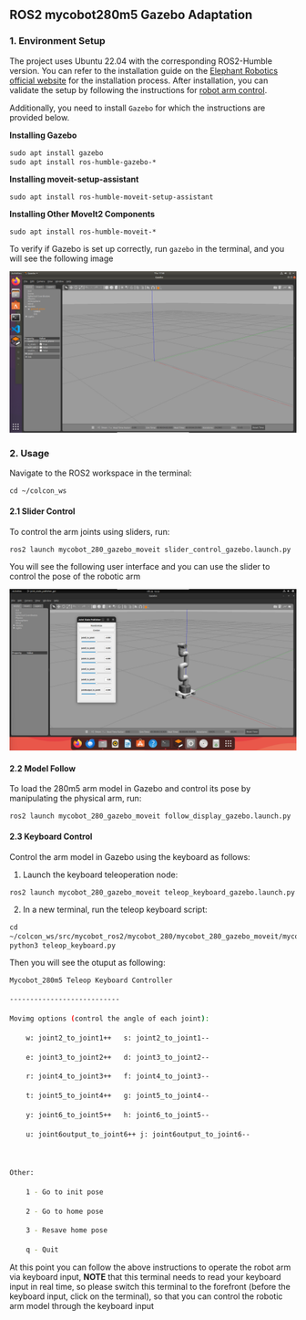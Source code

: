 ## ROS2 mycobot280m5 Gazebo Adaptation

### 1. Environment Setup

The project uses Ubuntu 22.04 with the corresponding ROS2-Humble version. You can refer to the installation guide on the [Elephant Robotics official website](https://docs.elephantrobotics.com/docs/mycobot-m5-en/12-ApplicationBaseROS/12.2-ROS2/12.2.1-InstallationOfROS2.html) for the installation process. After installation, you can validate the setup by following the instructions for [robot arm control](https://docs.elephantrobotics.com/docs/mycobot-m5-en/12-ApplicationBaseROS/12.2-ROS2/12.2.4-rivzIntroductionAndUse/myCobot-280.html).

Additionally, you need to install `Gazebo` for which the instructions are provided below.

**Installing Gazebo**

```
sudo apt install gazebo
sudo apt install ros-humble-gazebo-*
```

**Installing moveit-setup-assistant**

```
sudo apt install ros-humble-moveit-setup-assistant
```

**Installing Other MoveIt2 Components**

```
sudo apt install ros-humble-moveit-*
```

To verify if Gazebo is set up correctly, run `gazebo` in the terminal, and you will see the following image

![10png](./image/10.png?msec=1721980139454)

### 2. Usage

Navigate to the ROS2 workspace in the terminal:

```
cd ~/colcon_ws
```

#### 2.1 Slider Control

To control the arm joints using sliders, run:

```
ros2 launch mycobot_280_gazebo_moveit slider_control_gazebo.launch.py
```

You will see the following user interface and you can use the slider to control the pose of the robotic arm

![12png](./image/12.png?msec=1721980413413)

#### 2.2 Model Follow

To load the 280m5 arm model in Gazebo and control its pose by manipulating the physical arm, run:

```
ros2 launch mycobot_280_gazebo_moveit follow_display_gazebo.launch.py
```

#### 2.3 Keyboard Control

Control the arm model in Gazebo using the keyboard as follows:

1. Launch the keyboard teleoperation node:

```
ros2 launch mycobot_280_gazebo_moveit teleop_keyboard_gazebo.launch.py
```

2. In a new terminal, run the teleop keyboard script:

```
cd ~/colcon_ws/src/mycobot_ros2/mycobot_280/mycobot_280_gazebo_moveit/mycobot_280_gazebo_moveit
python3 teleop_keyboard.py
```

Then you will see the otuput as following:

```bash
Mycobot_280m5 Teleop Keyboard Controller

---------------------------

Movimg options (control the angle of each joint):

    w: joint2_to_joint1++   s: joint2_to_joint1--

    e: joint3_to_joint2++   d: joint3_to_joint2--

    r: joint4_to_joint3++   f: joint4_to_joint3--

    t: joint5_to_joint4++   g: joint5_to_joint4--

    y: joint6_to_joint5++   h: joint6_to_joint5--

    u: joint6output_to_joint6++ j: joint6output_to_joint6--



Other:

    1 - Go to init pose

    2 - Go to home pose

    3 - Resave home pose

    q - Quit
```

At this point you can follow the above instructions to operate the robot arm via keyboard input, **NOTE** that this terminal needs to read your keyboard input in real time, so please switch this terminal to the forefront (before the keyboard input, click on the terminal), so that you can control the robotic arm model through the keyboard input
